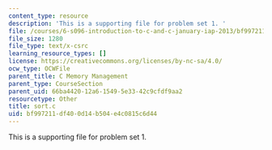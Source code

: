 ```yaml
---
content_type: resource
description: 'This is a supporting file for problem set 1. '
file: /courses/6-s096-introduction-to-c-and-c-january-iap-2013/bf997211df400d14b504e4c0815c6d44_sort.c
file_size: 1280
file_type: text/x-csrc
learning_resource_types: []
license: https://creativecommons.org/licenses/by-nc-sa/4.0/
ocw_type: OCWFile
parent_title: C Memory Management
parent_type: CourseSection
parent_uid: 66ba4420-12a6-1549-5e33-42c9cfdf9aa2
resourcetype: Other
title: sort.c
uid: bf997211-df40-0d14-b504-e4c0815c6d44
---
```

This is a supporting file for problem set 1. 